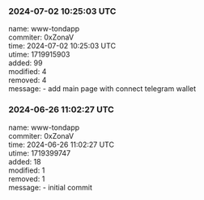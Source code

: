 ### 2024-07-02 10:25:03 UTC
name: www-tondapp  
commiter: 0xZonaV  
time: 2024-07-02 10:25:03 UTC  
utime: 1719915903  
added: 99  
modified: 4  
removed: 4  
message: - add main page with connect telegram wallet

### 2024-06-26 11:02:27 UTC
name: www-tondapp  
commiter: 0xZonaV  
time: 2024-06-26 11:02:27 UTC  
utime: 1719399747  
added: 18  
modified: 1  
removed: 1  
message: - initial commit

